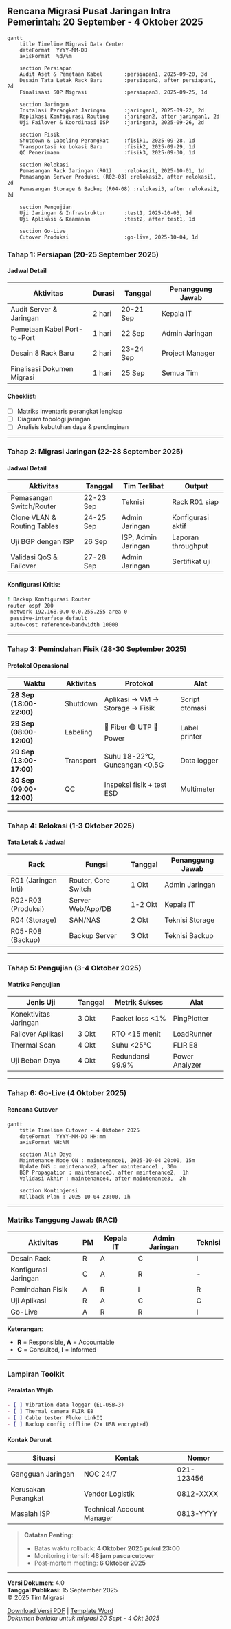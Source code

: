 ## **Rencana Migrasi Pusat Jaringan Intra Pemerintah: 20 September - 4 Oktober 2025**  

```mermaid
gantt
    title Timeline Migrasi Data Center
    dateFormat  YYYY-MM-DD
    axisFormat  %d/%m

    section Persiapan
    Audit Aset & Pemetaan Kabel       :persiapan1, 2025-09-20, 3d
    Desain Tata Letak Rack Baru       :persiapan2, after persiapan1, 2d
    Finalisasi SOP Migrasi            :persiapan3, 2025-09-25, 1d

    section Jaringan
    Instalasi Perangkat Jaringan      :jaringan1, 2025-09-22, 2d
    Replikasi Konfigurasi Routing     :jaringan2, after jaringan1, 2d
    Uji Failover & Koordinasi ISP     :jaringan3, 2025-09-26, 2d

    section Fisik
    Shutdown & Labeling Perangkat     :fisik1, 2025-09-28, 1d
    Transportasi ke Lokasi Baru       :fisik2, 2025-09-29, 1d
    QC Penerimaan                     :fisik3, 2025-09-30, 1d

    section Relokasi
    Pemasangan Rack Jaringan (R01)    :relokasi1, 2025-10-01, 1d
    Pemasangan Server Produksi (R02-03) :relokasi2, after relokasi1, 2d
    Pemasangan Storage & Backup (R04-08) :relokasi3, after relokasi2, 2d

    section Pengujian
    Uji Jaringan & Infrastruktur      :test1, 2025-10-03, 1d
    Uji Aplikasi & Keamanan           :test2, after test1, 1d

    section Go-Live
    Cutover Produksi                  :go-live, 2025-10-04, 1d
```

### **Tahap 1: Persiapan (20-25 September 2025)**  
#### Jadwal Detail  
| Aktivitas | Durasi | Tanggal | Penanggung Jawab |  
|-----------|--------|---------|------------------|  
| Audit Server & Jaringan | 2 hari | 20-21 Sep | Kepala IT |  
| Pemetaan Kabel Port-to-Port | 1 hari | 22 Sep | Admin Jaringan |  
| Desain 8 Rack Baru | 2 hari | 23-24 Sep | Project Manager |  
| Finalisasi Dokumen Migrasi | 1 hari | 25 Sep | Semua Tim |  

#### Checklist:  
- [ ] Matriks inventaris perangkat lengkap  
- [ ] Diagram topologi jaringan  
- [ ] Analisis kebutuhan daya & pendinginan  

---

### **Tahap 2: Migrasi Jaringan (22-28 September 2025)**  
#### Jadwal Detail  
| Aktivitas | Tanggal | Tim Terlibat | Output |  
|-----------|---------|--------------|--------|  
| Pemasangan Switch/Router | 22-23 Sep | Teknisi | Rack R01 siap |  
| Clone VLAN & Routing Tables | 24-25 Sep | Admin Jaringan | Konfigurasi aktif |  
| Uji BGP dengan ISP | 26 Sep | ISP, Admin Jaringan | Laporan throughput |  
| Validasi QoS & Failover | 27-28 Sep | Admin Jaringan | Sertifikat uji |  

#### Konfigurasi Kritis:  
```bash
! Backup Konfigurasi Router
router ospf 200
 network 192.168.0.0 0.0.255.255 area 0
 passive-interface default
 auto-cost reference-bandwidth 10000
```

---

### **Tahap 3: Pemindahan Fisik (28-30 September 2025)**  
#### Protokol Operasional  
| Waktu | Aktivitas | Protokol | Alat |  
|-------|-----------|----------|------|  
| **28 Sep (18:00-22:00)** | Shutdown | Aplikasi → VM → Storage → Fisik | Script otomasi |  
| **29 Sep (08:00-12:00)** | Labeling | 🔵 Fiber 🟢 UTP 🔴 Power | Label printer |  
| **29 Sep (13:00-17:00)** | Transport | Suhu 18-22°C, Guncangan <0.5G | Data logger |  
| **30 Sep (09:00-12:00)** | QC | Inspeksi fisik + test ESD | Multimeter |  

---

### **Tahap 4: Relokasi (1-3 Oktober 2025)**  
#### Tata Letak & Jadwal  
| Rack | Fungsi | Tanggal | Penanggung Jawab |  
|------|--------|---------|------------------|  
| R01 (Jaringan Inti) | Router, Core Switch | 1 Okt | Admin Jaringan |  
| R02-R03 (Produksi) | Server Web/App/DB | 1-2 Okt | Kepala IT |  
| R04 (Storage) | SAN/NAS | 2 Okt | Teknisi Storage |  
| R05-R08 (Backup) | Backup Server | 3 Okt | Teknisi Backup |  

---

### **Tahap 5: Pengujian (3-4 Oktober 2025)**  
#### Matriks Pengujian  
| Jenis Uji | Tanggal | Metrik Sukses | Alat |  
|-----------|---------|---------------|------|  
| Konektivitas Jaringan | 3 Okt | Packet loss <1% | PingPlotter |  
| Failover Aplikasi | 3 Okt | RTO <15 menit | LoadRunner |  
| Thermal Scan | 4 Okt | Suhu <25°C | FLIR E8 |  
| Uji Beban Daya | 4 Okt | Redundansi 99.9% | Power Analyzer |  

---

### **Tahap 6: Go-Live (4 Oktober 2025)**  
#### Rencana Cutover  
```mermaid
gantt
    title Timeline Cutover - 4 Oktober 2025
    dateFormat  YYYY-MM-DD HH:mm
    axisFormat %H:%M
    
    section Alih Daya
    Maintenance Mode ON : maintenance1, 2025-10-04 20:00, 15m
    Update DNS : maintenance2, after maintenance1 , 30m
    BGP Propagation : maintenance3, after maintenance2,  1h
    Validasi Akhir : maintenance4, after maintenance3,  2h
    
    section Kontinjensi
    Rollback Plan : 2025-10-04 23:00, 1h
```

---

### **Matriks Tanggung Jawab (RACI)**  
| Aktivitas | PM | Kepala IT | Admin Jaringan | Teknisi |  
|-----------|----|-----------|----------------|---------|  
| Desain Rack | R | A | C | I |  
| Konfigurasi Jaringan | C | A | R | - |  
| Pemindahan Fisik | A | R | I | R |  
| Uji Aplikasi | R | A | C | C |  
| Go-Live | A | R | R | I |  

**Keterangan**:  
- **R** = Responsible, **A** = Accountable  
- **C** = Consulted, **I** = Informed  

---

### **Lampiran Toolkit**  
#### Peralatan Wajib  
```markdown
- [ ] Vibration data logger (EL-USB-3)  
- [ ] Thermal camera FLIR E8  
- [ ] Cable tester Fluke LinkIQ  
- [ ] Backup config offline (2x USB encrypted)  
```

#### Kontak Darurat  
| Situasi | Kontak | Nomor |  
|---------|--------|-------|  
| Gangguan Jaringan | NOC 24/7 | 021-123456 |  
| Kerusakan Perangkat | Vendor Logistik | 0812-XXXX |  
| Masalah ISP | Technical Account Manager | 0813-YYYY |  

> **Catatan Penting**:  
> - Batas waktu rollback: **4 Oktober 2025 pukul 23:00**  
> - Monitoring intensif: **48 jam pasca cutover**  
> - Post-mortem meeting: **6 Oktober 2025**  

---

**Versi Dokumen**: 4.0  
**Tanggal Publikasi**: 15 September 2025  
© 2025 Tim Migrasi 

[Download Versi PDF](#) | [Template Word](#)  
*Dokumen berlaku untuk migrasi 20 Sept - 4 Okt 2025*  
